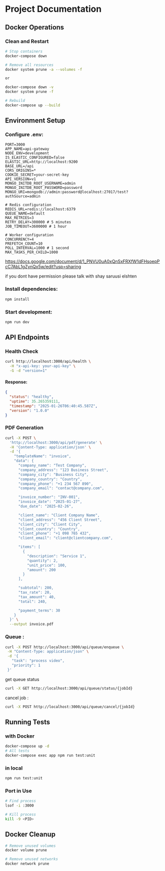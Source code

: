 # Project Documentation

## Docker Operations

### Clean and Restart

```bash
# Stop containers
docker-compose down

# Remove all resources
docker system prune -a --volumes -f

or

docker-compose down -v
docker system prune -f

# Rebuild
docker-compose up --build
```

## Environment Setup
### Configure .env:

```env
PORT=3000
APP_NAME=api-gateway
NODE_ENV=development
IS_ELASTIC_CONFIGURED=false
ELASTIC_URL=http://localhost:9200
BASE_URL=/api
CORS_ORIGINS=*
COOKIE_SECRET=your-secret-key
API_VERSION=v1
MONGO_INITDB_ROOT_USERNAME=admin
MONGO_INITDB_ROOT_PASSWORD=password
MONGO_URI=mongodb://admin:password@localhost:27017/test?authSource=admin

# Redis configuration
REDIS_URL=redis://localhost:6379
QUEUE_NAME=default
MAX_RETRIES=3
RETRY_DELAY=300000 # 5 minutes
JOB_TIMEOUT=3600000 # 1 hour

# Worker configuration
CONCURRENCY=4
PREFETCH_COUNT=10
POLL_INTERVAL=1000 # 1 second
MAX_TASKS_PER_CHILD=1000
```

https://docs.google.com/document/d/1_PNVU0uA0xQnSxFRXfW1dFHsoepPcC7AbL1gZynQx5w/edit?usp=sharing

if you dont have permission please talk with shay saruusi elshten


### Install dependencies:

```bash
npm install
```

### Start development:

```bash
npm run dev
```

## API Endpoints

### Health Check

```bash
curl http://localhost:3000/api/health \
  -H "x-api-key: your-api-key" \
  -G -d "version=1"
```

#### Response:

```json
{
  "status": "healthy",
  "uptime": 35.265359111,
  "timestamp": "2025-01-26T06:40:45.587Z",
  "version": "1.0.0"
}
```

### PDF Generation

```bash
curl -X POST \
  'http://localhost:3000/api/pdf/generate' \
  -H 'Content-Type: application/json' \
  -d '{
    "templateName": "invoice",
    "data": {
      "company_name": "Test Company",
      "company_address": "123 Business Street",
      "company_city": "Business City",
      "company_country": "Country",
      "company_phone": "+1 234 567 890",
      "company_email": "contact@company.com",

      "invoice_number": "INV-001",
      "invoice_date": "2025-01-27",
      "due_date": "2025-02-26",

      "client_name": "Client Company Name",
      "client_address": "456 Client Street",
      "client_city": "Client City",
      "client_country": "Country",
      "client_phone": "+1 098 765 432",
      "client_email": "client@clientcompany.com",

      "items": [
        {
          "description": "Service 1",
          "quantity": 2,
          "unit_price": 100,
          "amount": 200
        }
      ],

      "subtotal": 200,
      "tax_rate": 20,
      "tax_amount": 40,
      "total": 240,

      "payment_terms": 30
    }
  }' \
  --output invoice.pdf
```

### Queue :

```bash
curl -X POST http://localhost:3000/api/queue/enqueue \
 -H "Content-Type: application/json" \
 -d '{
   "task": "process video",
   "priority": 1
 }'
```

get queue status

```bash
curl -X GET http://localhost:3000/api/queue/status/{jobId}

```

cancel job :

```bash
curl -X POST http://localhost:3000/api/queue/cancel/{jobId}
```

## Running Tests

### with Docker

```bash
docker-compose up -d
# All tests
docker-compose exec app npm run test:unit
```

### in local

```bash
npm run test:unit
```

### Port in Use

```bash
# Find process
lsof -i :3000

# Kill process
kill -9 <PID>
```

## Docker Cleanup

```bash
# Remove unused volumes
docker volume prune

# Remove unused networks
docker network prune
```
